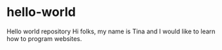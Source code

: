 # hello-world
Hello world repository
Hi folks,
my name is Tina and I would like to learn how to program websites.

